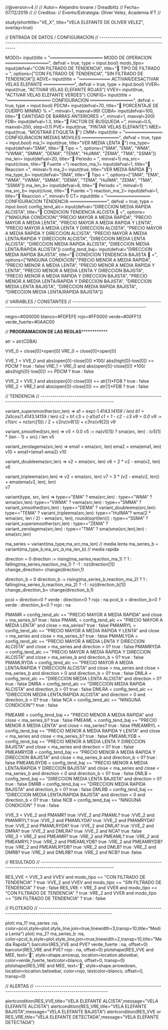 //@version=4
//
// Autor= Alejandro Iovane / Dreadblitz
// Fecha= 07/12/2019
//
// Creditos: 
// Evento/Estrategia: Oliver Velez, Academia iFT
//

study(shorttitle="VE_X", title="VELA ELEFANTE DE OLIVER VELEZ", overlay=true)

// ENTRADA DE DATOS / CONFIGURACION
// ------------------------------------------------------------------------------------------------------------------

MODO=            input(title = "═════════════════ MODO DE OPERACION ══════════════", defval = true, type = input.bool)
modo_tipo=       input(defval="CON FILTRADO DE TENDENCIA", title="🔹 TIPO DE FILTRADO = ", options=["CON FILTRADO DE TENDENCIA", "SIN FILTRADO DE TENDENCIA"])
ADVE=            input(title = "══════════ ACTIVAR/DESACTIVAR VELAS ELEFANTE ══════════", defval = true, type = input.bool)
VVER=            input(true, "ACTIVAR VELAS ELEFANTE ROJAS")
VVEV=            input(true, "ACTIVAR VELAS ELEFANTE VERDES")
CONFIG=          input(title = "══════════════ CONFIGURACION ══════════════", defval = true, type = input.bool)
PDCM=            input(defval=70, title="🔹 PORCENTAJE DE CUERPO MINIMO % =", minval=1, maxval=99)
CDBA=            input(defval=100, title="🔹 CANTIDAD DE BARRAS ANTERIORES =", minval=1, maxval=200)
FDB=             input(defval=1.3, title="🔹 FACTOR DE BUSQUEDA =", minval=0.5, maxval=200, step=0.1)
PVE=             input(true, "PINTAR VELAS ELEFANTE")
MEE=             input(true, "MOSTRAR ETIQUETA 🐘")
CMM=             input(title = "════════════ CONFIGURACION MEDIAS MOVILES ════════════", defval = true, type = input.bool)
ma_1=            input(true, title="VER MEDIA LENTA 🐢")
ma_type=         input(defval="SMA", title="🔹 Tipo = ", options=["SMA", "EMA", "WMA", "VWMA", "SMMA", "DEMA", "TEMA", "HullMA", "ZEMA", "TMA", "SSMA"])
ma_len=          input(defval=20, title="🔹 Periodo = ", minval=1)
ma_src=          input(close, title="🔹 Fuente =")
reaction_ma_1=   input(defval=1, title="🔹 Reaccion =", minval=1)
ma_2=            input(true, title="VER MEDIA RAPIDA 🐇")
ma_type_b=       input(defval="SMA", title="🔹 Tipo = ", options=["SMA", "EMA", "WMA", "VWMA", "SMMA", "DEMA", "TEMA", "HullMA", "ZEMA", "TMA", "SSMA"])
ma_len_b=        input(defval=8, title="🔹 Periodo =", minval=1)
ma_src_b=        input(close, title="🔹 Fuente =")
reaction_ma_2=   input(defval=1, title="🔹 Reaccion =", minval=1)
CT=              input(title = "══════════════ CONFIGURACION TENDENCIA ════════════", defval = true, type = input.bool)
config_tend_alc= input(defval="DIRECCION MEDIA RAPIDA ALCISTA", title="🔹 CONDICION TENDENCIA ALCISTA 🐘 =", options=["NINGUNA CONDICION","PRECIO MAYOR A MEDIA RAPIDA", "PRECIO MAYOR A MEDIA LENTA", "PRECIO MAYOR A MEDIA RAPIDA Y LENTA", "PRECIO MAYOR A MEDIA LENTA Y DIRECCION ALCISTA", "PRECIO MAYOR A MEDIA RAPIDA Y DIRECCION ALCISTA", "PRECIO MAYOR A MEDIA LENTA/RAPIDA Y DIRECCION ALCISTA", "DIRECCION MEDIA LENTA ALCISTA", "DIRECCION MEDIA RAPIDA ALCISTA", "DIRECCION MEDIA LENTA/RAPIDA ALCISTA"])
config_tend_baj= input(defval="DIRECCION MEDIA RAPIDA BAJISTA", title="🔹 CONDICION TENDENCIA BAJISTA 🐘 =", options=["NINGUNA CONDICION","PRECIO MENOR A MEDIA RAPIDA", "PRECIO MENOR A MEDIA LENTA", "PRECIO MENOR A MEDIA RAPIDA Y LENTA", "PRECIO MENOR A MEDIA LENTA Y DIRECCION BAJISTA", "PRECIO MENOR A MEDIA RAPIDA Y DIRECCION BAJISTA", "PRECIO MENOR A MEDIA LENTA/RAPIDA Y DIRECCION BAJISTA", "DIRECCION MEDIA LENTA BAJISTA", "DIRECCION MEDIA RAPIDA BAJISTA", "DIRECCION MEDIA LENTA/RAPIDA BAJISTA"])

// VARIABLES / CONSTANTES
// ------------------------------------------------------------------------------------------------------------------

negro=#000000
blanco=#FDFEFE
rojo=#FF0000
verde=#00FF13
verde_fuerte=#0AAC00

// **************************************PROGRAMACION DE LAS REGLAS**************************************************

atr = atr(CDBA)

VVE_0 = close[0]>open[0]
VRE_0 = close[0]<open[0]

VVE_1 = VVE_0 and abs(open[0]-close[0]) *100/ abs(high[0]-low[0]) >= PDCM   ? true : false
VRE_1 = VRE_0 and abs(open[0]-close[0]) *100/ abs(high[0]-low[0]) >= PDCM   ? true : false 

VVE_2 = VVE_1 and abs(open[0]-close[0]) >= atr[1]*FDB   ? true : false
VRE_2 = VRE_1 and abs(open[0]-close[0]) >= atr[1]*FDB   ? true : false 

// TENDENCIA
// ------------------------------------------------------------------------------------------------------------------

variant_supersmoother(src,len) =>
    a1 = exp(-1.414*3.14159 / len)
    b1 = 2*a1*cos(1.414*3.14159 / len)
    c2 = b1
    c3 = (-a1)*a1
    c1 = 1 - c2 - c3
    v9 = 0.0
    v9 := c1*(src + nz(src[1])) / 2 + c2*nz(v9[1]) + c3*nz(v9[2])
    v9
    
variant_smoothed(src,len) =>
    v5 = 0.0
    v5 := na(v5[1]) ? sma(src, len) : (v5[1] * (len - 1) + src) / len
    v5

variant_zerolagema(src,len) =>
    ema1 = ema(src, len)
    ema2 = ema(ema1, len)
    v10 = ema1+(ema1-ema2)
    v10
    
variant_doubleema(src,len) =>
    v2 = ema(src, len)
    v6 = 2 * v2 - ema(v2, len)
    v6

variant_tripleema(src,len) =>
    v2 = ema(src, len)
    v7 = 3 * (v2 - ema(v2, len)) + ema(ema(v2, len), len)             
    v7
    
variant(type, src, len) =>
    type=="EMA"     ? ema(src,len) : 
      type=="WMA"   ? wma(src,len): 
      type=="VWMA"  ? vwma(src,len) : 
      type=="SMMA"  ? variant_smoothed(src,len) : 
      type=="DEMA"  ? variant_doubleema(src,len): 
      type=="TEMA"  ? variant_tripleema(src,len): 
      type=="HullMA"? wma(2 * wma(src, len / 2) - wma(src, len), round(sqrt(len))) :
      type=="SSMA"  ? variant_supersmoother(src,len) : 
      type=="ZEMA"  ? variant_zerolagema(src,len) : 
      type=="TMA"   ? sma(sma(src,len),len) : sma(src,len)

ma_series = variant(ma_type,ma_src,ma_len)         // media lenta
ma_series_b = variant(ma_type_b,ma_src_b,ma_len_b) // media rapida

direction = 0
direction := rising(ma_series,reaction_ma_1) ? 1 : falling(ma_series,reaction_ma_1) ? -1 : nz(direction[1])         
change_direction= change(direction,1) 

direction_b = 0
direction_b := rising(ma_series_b,reaction_ma_2) ? 1 : falling(ma_series_b,reaction_ma_2) ? -1 : nz(direction_b[1]) 
change_direction_b= change(direction_b,1)

pcol = direction>0 ? verde : direction<0 ? rojo : na
pcol_b = direction_b>0 ? verde : direction_b<0 ? rojo : na

PMAMR = config_tend_alc == "PRECIO MAYOR A MEDIA RAPIDA" and close > ma_series_b? true : false
PMAML = config_tend_alc == "PRECIO MAYOR A MEDIA LENTA" and close > ma_series? true : false
PMAMRYL = config_tend_alc == "PRECIO MAYOR A MEDIA RAPIDA Y LENTA" and close > ma_series and close > ma_series_b? true : false
PMAMLYDA = config_tend_alc == "PRECIO MAYOR A MEDIA LENTA Y DIRECCION ALCISTA" and close > ma_series and direction > 0? true : false
PMAMRYDA = config_tend_alc == "PRECIO MAYOR A MEDIA RAPIDA Y DIRECCION ALCISTA" and close > ma_series_b and direction_b > 0? true : false
PMAMLRYDA = config_tend_alc == "PRECIO MAYOR A MEDIA LENTA/RAPIDA Y DIRECCION ALCISTA" and close > ma_series and close > ma_series_b and direction > 0 and direction_b > 0? true : false
DMLA = config_tend_alc == "DIRECCION MEDIA LENTA ALCISTA" and direction > 0? true : false
DMRA = config_tend_alc == "DIRECCION MEDIA RAPIDA ALCISTA" and direction_b > 0? true : false
DMLRA = config_tend_alc == "DIRECCION MEDIA LENTA/RAPIDA ALCISTA" and direction > 0 and direction_b > 0? true : false
NCA = config_tend_alc == "NINGUNA CONDICION"? true : false

PMEAMR = config_tend_baj == "PRECIO MENOR A MEDIA RAPIDA" and close < ma_series_b? true : false
PMEAML = config_tend_baj == "PRECIO MENOR A MEDIA LENTA" and close < ma_series? true : false
PMEAMRYL = config_tend_baj == "PRECIO MENOR A MEDIA RAPIDA Y LENTA" and close < ma_series and close < ma_series_b? true : false
PMEAMLYDB = config_tend_baj == "PRECIO MENOR A MEDIA LENTA Y DIRECCION BAJISTA" and close < ma_series and direction < 0? true : false
PMEAMRYDB = config_tend_baj == "PRECIO MENOR A MEDIA RAPIDA Y DIRECCION BAJISTA" and close < ma_series_b and direction_b < 0? true : false
PMEAMLRYDB = config_tend_baj == "PRECIO MENOR A MEDIA LENTA/RAPIDA Y DIRECCION BAJISTA" and close < ma_series and close < ma_series_b and direction < 0 and direction_b < 0? true : false
DMLB = config_tend_baj == "DIRECCION MEDIA LENTA BAJISTA" and direction < 0? true : false
DMRB = config_tend_baj == "DIRECCION MEDIA RAPIDA BAJISTA" and direction_b < 0? true : false
DMLRB = config_tend_baj == "DIRECCION MEDIA LENTA/RAPIDA BAJISTA" and direction < 0 and direction_b < 0? true : false
NCB = config_tend_baj == "NINGUNA CONDICION" ? true : false

VVE_3 = VVE_2 and PMAMR? true :VVE_2 and PMAML? true :VVE_2 and PMAMRYL? true :VVE_2 and PMAMLYDA? true :VVE_2 and PMAMRYDA? true :VVE_2 and PMAMLRYDA? true :VVE_2 and DMLA? true :VVE_2 and DMRA? true :VVE_2 and DMLRA? true :VVE_2 and NCA? true :false        
VRE_3 = VRE_2 and PMEAMR? true :VRE_2 and PMEAML? true :VRE_2 and PMEAMRYL? true :VRE_2 and PMEAMLYDB? true :VRE_2 and PMEAMRYDB? true :VRE_2 and PMEAMLRYDB? true :VRE_2 and DMLB? true :VRE_2 and DMRB? true :VRE_2 and DMLRB? true :VRE_2 and NCB? true :false


// RESULTADO
// ------------------------------------------------------------------------------------------------------------------

RES_VVE = VVE_3 and VVEV and  modo_tipo == "CON FILTRADO DE TENDENCIA"  ? true :VVE_2 and VVEV and modo_tipo == "SIN FILTRADO DE TENDENCIA"  ? true : false 
RES_VRE = VRE_3 and VVER and  modo_tipo == "CON FILTRADO DE TENDENCIA"  ? true :VRE_2 and VVER and modo_tipo == "SIN FILTRADO DE TENDENCIA"  ? true : false 



// PLOTEADO
// ------------------------------------------------------------------------------------------------------------------

plot( ma_1? ma_series :na, color=pcol,style=plot.style_line,join=true,linewidth=3,transp=10,title="Media Lenta")
plot( ma_2? ma_series_b :na, color=pcol_b,style=plot.style_line,join=true,linewidth=2,transp=10,title="Media Rapida")
barcolor(RES_VVE and PVE? verde_fuerte : na, offset=0)
barcolor(RES_VRE and PVE? rojo : na, offset=0)
plotshape(RES_VVE and MEE, text='🐘', style=shape.arrowup, location=location.abovebar, color=verde_fuerte, textcolor=blanco, offset=0, transp=0)
plotshape(RES_VRE and  MEE, text='🐘', style=shape.arrowdown, location=location.belowbar, color=rojo, textcolor=blanco, offset=0, transp=0)


// ALERTAS
// ------------------------------------------------------------------------------------------------------------------

alertcondition(RES_VVE,title="VELA ELEFANTE ALCISTA",message="VELA ELEFANTE ALCISTA")
alertcondition(RES_VRE,title="VELA ELEFANTE BAJISTA",message="VELA ELEFANTE BAJISTA")
alertcondition(RES_VVE or RES_VRE,title="VELA ELEFANTE DETECTADA",message="VELA ELEFANTE DETECTADA")